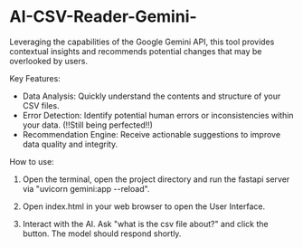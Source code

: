 # AI-CSV-Reader-Gemini-

Leveraging the capabilities of the Google Gemini API, this tool provides contextual insights and recommends potential changes that may be overlooked by users.

Key Features:

- Data Analysis: Quickly understand the contents and structure of your CSV files.
- Error Detection: Identify potential human errors or inconsistencies within your data. (!!Still being perfected!!) 
- Recommendation Engine: Receive actionable suggestions to improve data quality and integrity.

How to use:

1. Open the terminal, open the project directory and run the fastapi server via "uvicorn gemini:app --reload". 

2. Open index.html in your web browser to open the User Interface.

3. Interact with the AI. Ask "what is the csv file about?" and click the button. The model should respond shortly.
